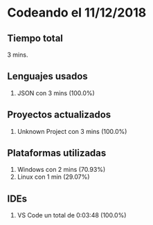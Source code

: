 # Codeando el 11/12/2018

## Tiempo total
3 mins.

## Lenguajes usados
1. JSON con 3 mins (100.0%)

## Proyectos actualizados
1. Unknown Project con 3 mins (100.0%)

## Plataformas utilizadas
1. Windows con 2 mins (70.93%)
1. Linux con 1 min (29.07%)

## IDEs
1. VS Code un total de 0:03:48 (100.0%)
